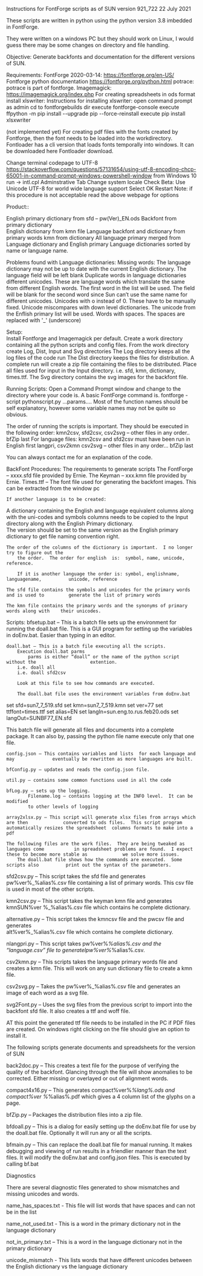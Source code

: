 Instructions for FontForge scripts as of SUN version 921_722
22 July 2021

These scripts are written in python using the python version 3.8 imbedded in FontForge.

They were written on a windows PC but they should work on Linux, I would guess there may be some changes on directory and file handling.

Objective:
	Generate backfonts and documentation for the different versions of SUN.

Requirements:
FontForge 2020-03-14:  https://fontforge.org/en-US/
	Fontforge python documentation https://fontforge.org/python.html
potrace:  potrace is part of fontforge.
Imagemagick:  https://imagemagick.org/index.php
For creating spreadsheets in ods format install xlswriter:
	Instructions for installing xlswriter:
open command prompt as admin
cd to fontforgebuilds dir
execute fontforge-console
execute ffpython -m pip install --upgrade pip --force-reinstall
execute pip install xlsxwriter

(not implemented yet) For creating pdf files with the fonts created by Fontforge, then the font needs to be loaded into the workdirectory.   Fontloader has a cli version that loads fonts temporally into windows.  It can be downloaded here Fontloader download.
	
Change terminal codepage to UTF-8
https://stackoverflow.com/questions/57131654/using-utf-8-encoding-chcp-65001-in-command-prompt-windows-powershell-window
from Windows 10 run → intl.cpl
Adminstrative Tab
Change system locale
Check Beta: Use Unicode UTF-8 for world wide language support
Select OK
Restart 
Note: if this procedure is not acceptable read the above webpage for options

Product::

English primary dictionary from sfd  – pw(Ver)_EN.ods
Backfont from primary dictionary		
English dictionary from kmn file 
Language backfont and dictionary from primary words
kmn from dictionary
All language primary merged from Language dictionary and English primary
Language dictionaries sorted by name or language name.

Problems found with Language dictionaries:
Missing words:  The language dictionary may not be up to date with the current English dictionary.  The language field will be left blank
Duplicate words in language dictionaries different unicodes.  These are language words which translate the same from different English words.  The first word in the list will be used.  The field will be blank for the second word since Sun can’t use the same name for different unicodes.
Unicodes with o instead of 0.  These have to be manually fixed.
Unicode miscompares with down level dictionaries.  The unicode from the Enflish primary list will be used.
Words with spaces.  The spaces are replaced with  '_' (underscore)

Setup:  
Install Fontforge and Imagemagick per default.
Create a work directory containing all the python scripts and config files.
From the work directory create Log, Dist, Input and Svg directories
	The Log directory keeps all the log files of the code run
	The Dist directory keeps the files for distribution.  A complete run will create a zip  	file containing the files to be distributed.
	Place all files used for input in the Input directory.  i.e.  sfd, kmn, dictionary, 			times.ttf.
	The Svg directory contains the svg images for the backfont file.

Running Scripts:
Open a Command Prompt window and change to the directory where your code is.
A basic FontForge command is.
	fontforge  -script pythonscript.py ...params….
Most of the function names should be self explanatory, however some variable  names may not be quite so obvious.

The order of running the scripts is important.  They should be executed in the 
following order:
	kmn2csv, sfd2csv, csv2svg – other files in any order.. bfZip last
	For language files:  kmn2csv and sfd2csv must have been run in English first
		langpri, csv2kmn csv2svg – other files in any order… bfZip last

You can always contact me for an explanation of the code.

BackFont Procedures:
	The requirements to generate scripts
		The FontForge – xxxx.sfd file provided by Ernie.
		The Keyman – xxx.kmn file provided by Ernie.
		Times.ttf – The font file used for generating the backfont images.  This can be 				extracted from the window pc

	If another language is to be created:
A dictionary containing the English and language equivalent columns along with 
the uni-codes and symbols columns needs to be copied to the Input directory
along with the English Primary dictionary.  
The version should be set to the same version as the English primary dictionary
to get file naming convention right.

	The order of the columns of the dictionary is important.  I no longer try to figure out the
		the order.  The order for english  is:  symbol, name, unicode, reference.
	
		If it is another language the order is: symbol, englishname, languagename, 			unicode, reference

	The sfd file contains the symbols and unicodes for the primary words and is used to 		generate the list of primary words
	
	The kmn file contains the primary words and the synonyms of primary words along with  	their unicodes.
	
Scripts:
	bfsetup.bat – This is a batch file sets up the environment for running the doall.bat file.
		This is a GUI program for setting up the variables in doEnv.bat.  Easier 				than typing in an editor.

	doall.bat – This is a batch file executing all the scripts. 
		Execution doall.bat parms
			parms is either “doall” or the name of the python script without the 					extention.
		i.e. doall all
		i.e. doall sfd2csv
	
		Look at this file to see how commands are executed.

		The doall.bat file uses the environment variables from doEnv.bat
set sfd=sun7_7_519.sfd
set kmn=sun7_7_519.kmn
set ver=77
set ttffont=times.ttf
set alias=EN
set langIn=sun.eng.to.rus.feb20.ods
set langOut=SUNBF77_EN.sfd
		
This batch file will generate all files and documents into a complete package.
		It can also by,  passing the python file name execute only that one file.

	config.json – This contains variables and lists  for each language and may 				eventually be rewritten as more languages are built.

	bfConfig.py – updates and reads the config.json file.

	util.py – contains some common functions used in all the code

	bfLog.py – sets up the logging.
			Filename.log – contains logging at the INFO level.  It can be modified
			to other levels of logging

	array2xlsx.py – This script will generate xlsx files from arrays which are then 			converted to ods files.  This script program automatically resizes the spreadsheet 	columns formats to make into a pdf 	

	The following files are the work files.  They are being tweaked as languages come 			in spreadsheet problems are found.  I expect these to become more stable as 			we solve more issues.
		The doall.bat file shows how the commands are executed.  Some scripts also 			print out the syntax of the parameters.

sfd2csv.py – This script takes the sfd file and generates  pw%ver%_%alias%.csv  file 	containing a list of	primary words.  This csv file is used in most of the other 	scripts.

kmn2csv.py – This script takes the keyman kmn  file and generates  kmnSUN%ver	%_%alias%.csv  file which contains he complete dictionary.

alternative.py – This script takes the kmncsv file and the pwcsv  file and generates  
	alt%ver%_%alias%.csv  file which contains he complete dictionary.

nlangpri.py – This script takes pw%ver%_%alias%.csv and the “language.csv” file 		to generatelpw%ver%_%alias%.csv.

csv2kmn.py – This scripts takes the language primary words file and creates a kmn 	file.  This will work on any sun dictionary file to create a kmn file.

csv2svg.py – Takes the pw%ver%_%alias%.csv file and generates an image of each 	word as a svg file.

svg2Font.py – Uses the svg files from the previous script to import into the	 	backfont sfd 	file.  It also creates a ttf and woff file.

AT this point the generated ttf file needs to be installed in the PC if PDF files are created.
On windows right clicking on the file should give an option to install it.

The following scripts generate documents and spreadsheets for the version of SUN

back2doc.py – This creates a text file for the purpose of verifying the quality of the 	backfont.  Glancing through the file will show anomalies to be corrected. Either 	missing or overlayed or out of alignment words.


compact4x16.py – This generates compact%ver%_%lang%.ods and compact%ver	%_%alias%.pdf  which gives a 4 column list of the glyphs on a page. 

bfZip.py – Packages the distribution files  into a zip file.

bfdoall.py – This is a dialog for easily setting up the doEnv.bat file for use by the 	doall.bat file.  Optionally it will run any or all the scripts.

bfmain.py – This can replace the doall.bat file for manual running.  It makes 	debugging and viewing of run results in a friendlier manner than the text files.
	It will modify the doEnv.bat and config.json files.  This is executed by calling bf.bat

Diagnostics

There are several diagnostic files generated to show mismatches and missing unicodes and words.

name_has_spaces.txt - This file will list words that have spaces and can not be in the list

name_not_used.txt -	This is a word in the primary dictionary not in the language dictionary

not_in_primary.txt – This is a word in the language dictionary not in the primary dictionary

unicode_mismatch - This lists words that have different unicodes between the English dictionary vs the language dictionary